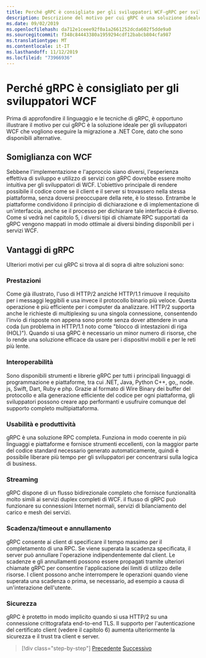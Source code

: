 ```yaml
---
title: Perché gRPC è consigliato per gli sviluppatori WCF-gRPC per sviluppatori WCF
description: Descrizione del motivo per cui gRPC è una soluzione ideale per gli sviluppatori WCF che desiderano eseguire la migrazione a architetture e piattaforme moderne.
ms.date: 09/02/2019
ms.openlocfilehash: da712e1ceee92f0a1a2661252dcda602f5dde9a0
ms.sourcegitcommit: f348c84443380a1959294cdf12babcb804cfa987
ms.translationtype: MT
ms.contentlocale: it-IT
ms.lasthandoff: 11/12/2019
ms.locfileid: "73966936"
---
```

# <a name="why-grpc-is-recommended-for-wcf-developers"></a>Perché gRPC è consigliato per gli sviluppatori WCF

Prima di approfondire il linguaggio e le tecniche di gRPC, è opportuno illustrare il motivo per cui gRPC è la soluzione ideale per gli sviluppatori WCF che vogliono eseguire la migrazione a .NET Core, dato che sono disponibili alternative.

## <a name="similarity-to-wcf"></a>Somiglianza con WCF

Sebbene l'implementazione e l'approccio siano diversi, l'esperienza effettiva di sviluppo e utilizzo di servizi con gRPC dovrebbe essere molto intuitiva per gli sviluppatori di WCF. L'obiettivo principale di rendere possibile il codice come se il client e il server si trovassero nella stessa piattaforma, senza doversi preoccupare della rete, è lo stesso. Entrambe le piattaforme condividono il principio di dichiarazione e di implementazione di un'interfaccia, anche se il processo per dichiarare tale interfaccia è diverso. Come si vedrà nel capitolo 5, i diversi tipi di chiamate RPC supportati da gRPC vengono mappati in modo ottimale ai diversi binding disponibili per i servizi WCF.

## <a name="benefits-of-grpc"></a>Vantaggi di gRPC

Ulteriori motivi per cui gRPC si trova al di sopra di altre soluzioni sono:

### <a name="performance"></a>Prestazioni

Come già illustrato, l'uso di HTTP/2 anziché HTTP/1.1 rimuove il requisito per i messaggi leggibili e usa invece il protocollo binario più veloce. Questa operazione è più efficiente per i computer da analizzare. HTTP/2 supporta anche le richieste di multiplexing su una singola connessione, consentendo l'invio di risposte non appena sono pronte senza dover attendere in una coda (un problema in HTTP/1.1 noto come "blocco di intestazioni di riga (HOL)"). Quando si usa gRPC è necessario un minor numero di risorse, che lo rende una soluzione efficace da usare per i dispositivi mobili e per le reti più lente.

### <a name="interoperability"></a>Interoperabilità

Sono disponibili strumenti e librerie gRPC per tutti i principali linguaggi di programmazione e piattaforme, tra cui .NET, Java, Python C++, go,, node. js, Swift, Dart, Ruby e php. Grazie al formato di Wire Binary dei buffer del protocollo e alla generazione efficiente del codice per ogni piattaforma, gli sviluppatori possono creare app performanti e usufruire comunque del supporto completo multipiattaforma.

### <a name="usability-and-productivity"></a>Usabilità e produttività

gRPC è una soluzione RPC completa. Funziona in modo coerente in più linguaggi e piattaforme e fornisce strumenti eccellenti, con la maggior parte del codice standard necessario generato automaticamente, quindi è possibile liberare più tempo per gli sviluppatori per concentrarsi sulla logica di business.

### <a name="streaming"></a>Streaming

gRPC dispone di un flusso bidirezionale completo che fornisce funzionalità molto simili ai servizi duplex completi di WCF. il flusso di gRPC può funzionare su connessioni Internet normali, servizi di bilanciamento del carico e mesh dei servizi.

### <a name="deadlinetimeouts-and-cancellation"></a>Scadenza/timeout e annullamento

gRPC consente ai client di specificare il tempo massimo per il completamento di una RPC. Se viene superata la scadenza specificata, il server può annullare l'operazione indipendentemente dal client. Le scadenze e gli annullamenti possono essere propagati tramite ulteriori chiamate gRPC per consentire l'applicazione dei limiti di utilizzo delle risorse. I client possono anche interrompere le operazioni quando viene superata una scadenza o prima, se necessario, ad esempio a causa di un'interazione dell'utente.

### <a name="security"></a>Sicurezza

gRPC è protetto in modo implicito quando si usa HTTP/2 su una connessione crittografata end-to-end TLS. Il supporto per l'autenticazione del certificato client (vedere il capitolo 6) aumenta ulteriormente la sicurezza e il trust tra client e server.

>[!div class="step-by-step"]
>[Precedente](network-protocols.md)
>[Successivo](protocol-buffers.md)
